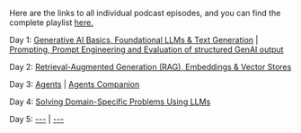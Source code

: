 Here are the links to all individual podcast episodes, and you can find the complete playlist [here.](https://www.youtube.com/playlist?list=PLqFaTIg4myu_yKJpvF8WE2JfaG5kGuvoE)


Day 1: [Generative AI Basics, Foundational LLMs & Text Generation](https://youtu.be/Na3O4Pkbp-U?list=PLqFaTIg4myu_yKJpvF8WE2JfaG5kGuvoE) | [Prompting, Prompt Engineering and Evaluation of structured GenAI output](https://youtu.be/CFtX0ZyLSAY?list=PLqFaTIg4myu_yKJpvF8WE2JfaG5kGuvoE)

Day 2: [Retrieval-Augmented Generation (RAG), Embeddings & Vector Stores](https://youtu.be/xCAVsst6WJ8?list=PLqFaTIg4myu_yKJpvF8WE2JfaG5kGuvoE)

Day 3: [Agents](https://youtu.be/D3Kaqz7VW28?list=PLqFaTIg4myu_yKJpvF8WE2JfaG5kGuvoE) | [Agents Companion](https://youtu.be/7rbSwt-7odQ?list=PLqFaTIg4myu_yKJpvF8WE2JfaG5kGuvoE)

Day 4: [Solving Domain-Specific Problems Using LLMs](https://youtu.be/MWqspvVvNzA?list=PLqFaTIg4myu_yKJpvF8WE2JfaG5kGuvoE)

Day 5: [---](---) | [---](---)








